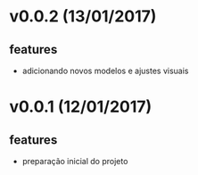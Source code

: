 v0.0.2 (13/01/2017)
===================
## features
- adicionando novos modelos e ajustes visuais

v0.0.1 (12/01/2017)
===================
## features
- preparação inicial do projeto
